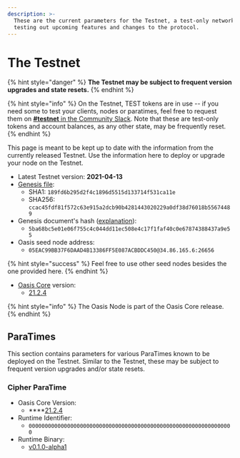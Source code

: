 ```yaml
---
description: >-
  These are the current parameters for the Testnet, a test-only network for
  testing out upcoming features and changes to the protocol.
---
```


# The Testnet

{% hint style="danger" %}
**The Testnet may be subject to frequent version upgrades and state resets.**
{% endhint %}

{% hint style="info" %}
On the Testnet, TEST tokens are in use -- if you need some to test your clients, nodes or paratimes, feel free to request them on [**\#testnet** in the Community Slack](../../oasis-network/connect-with-us.md). Note that these are test-only tokens and account balances, as any other state, may be frequently reset.
{% endhint %}

This page is meant to be kept up to date with the information from the currently released Testnet. Use the information here to deploy or upgrade your node on the Testnet.

* Latest Testnet version: **2021-04-13**
* [Genesis file](https://github.com/oasisprotocol/testnet-artifacts/releases/download/2021-04-13/genesis.json):
  * SHA1: `189fd6b295d2f4c1896d5515d133714f531ca11e`
  * SHA256: `ccac45fdf81f572c63e915a2dcb90b4281443020229a0df38d76018b55674489`
* Genesis document's hash \([explanation](../../oasis-network/genesis-doc.md#genesis-file-vs-genesis-document)\):
  * `5ba68bc5e01e06f755c4c044dd11ec508e4c17f1faf40c0e67874388437a9e55`
* Oasis seed node address:
  * `05EAC99BB37F6DAAD4B13386FF5E087ACBDDC450@34.86.165.6:26656`

{% hint style="success" %}
Feel free to use other seed nodes besides the one provided here.
{% endhint %}

* [Oasis Core](https://github.com/oasisprotocol/oasis-core) version:
  * [21.2.4](https://github.com/oasisprotocol/oasis-core/releases/tag/v21.2.4)

{% hint style="info" %}
The Oasis Node is part of the Oasis Core release.
{% endhint %}

## ParaTimes

This section contains parameters for various ParaTimes known to be deployed on the Testnet. Similar to the Testnet, these may be subject to frequent version upgrades and/or state resets.

### Cipher ParaTime

* Oasis Core Version:
  *  ****[21.2.4](https://github.com/oasisprotocol/oasis-core/releases/tag/v21.2.4)
* Runtime Identifier:
  * `0000000000000000000000000000000000000000000000000000000000000000`
* Runtime Binary: 
  * [v0.1.0-alpha1](https://github.com/oasisprotocol/cipher-paratime/releases/tag/v0.1.0-alpha1)

